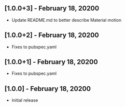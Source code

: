 ## [1.0.0+3] - February 18, 20200

* Update README.md to better describe Material motion


## [1.0.0+2] - February 18, 20200

* Fixes to pubspec.yaml


## [1.0.0+1] - February 18, 20200

* Fixes to pubspec.yaml


## [1.0.0] - February 18, 20200

* Initial release
